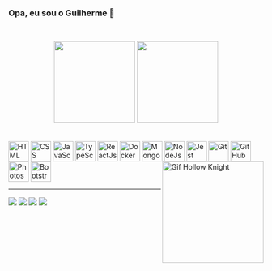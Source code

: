 ### Opa, eu sou o Guilherme 👋

##

<br>

<div align="center">
<img height="160" src="https://github-readme-stats-git-masterrstaa-rickstaa.vercel.app/api?username=Draxwell0&show_icons=true&theme=tokyonight&include_all_commits=true&count_private=true"/>

<img height="160" src="https://github-readme-stats-git-masterrstaa-rickstaa.vercel.app/api/top-langs/?username=Draxwell0&layout=compact&langs_count=7&theme=tokyonight"/>
</div><br>

<div style="display: inline_block"><br>

 <img align="center" alt="HTML" height="40" src="https://cdn.jsdelivr.net/gh/devicons/devicon/icons/html5/html5-original.svg" />
 <img align="center" alt="CSS" height="40" src="https://cdn.jsdelivr.net/gh/devicons/devicon/icons/css3/css3-original.svg" />
 <img align="center" alt="JavaScript" height="40" src="https://cdn.jsdelivr.net/gh/devicons/devicon/icons/javascript/javascript-original.svg" />
 <img align="center" alt="TypeScript" height="40" src="https://cdn.jsdelivr.net/gh/devicons/devicon/icons/typescript/typescript-plain.svg" />
 <img align="center" alt="ReactJs" height="40" src="https://cdn.jsdelivr.net/gh/devicons/devicon/icons/react/react-original.svg" />
 <img align="center" alt="Docker" height="40" src="https://cdn.jsdelivr.net/gh/devicons/devicon/icons/docker/docker-plain.svg" />
 
 <img align="center" alt="MongoDB" height="40" src="https://cdn.jsdelivr.net/gh/devicons/devicon/icons/mongodb/mongodb-plain.svg" />
 <img align="center" alt="NodeJs" height="40" src="https://cdn.jsdelivr.net/gh/devicons/devicon/icons/nodejs/nodejs-original.svg" />
 <img align="center" alt="Jest" height="40" src="https://cdn.jsdelivr.net/gh/devicons/devicon/icons/jest/jest-plain.svg" />
 <img align="center" alt="Git" height="40" src="https://cdn.jsdelivr.net/gh/devicons/devicon/icons/git/git-original.svg" />
 <img align="center" alt="GitHub" height="40" src="https://cdn.jsdelivr.net/gh/devicons/devicon/icons/github/github-original.svg" />
 <img align="center" alt="Photoshop" height="40" src="https://cdn.jsdelivr.net/gh/devicons/devicon/icons/photoshop/photoshop-plain.svg" />
 
 <img align="center" alt="Bootstrap" height="40" src="https://cdn.jsdelivr.net/gh/devicons/devicon/icons/bootstrap/bootstrap-original.svg" />
 
 
 
 <img align="right" alt="Gif Hollow Knight" height="200" src ="https://i.pinimg.com/originals/fc/e3/53/fce3539f9b65a0a385062e2a5240c128.gif">
</div>

<hr>

<div>

  <a href="https://github.com/Draxwell0" target="_blank" rel="external">
  <img align="center" src="https://img.shields.io/badge/GitHub-100000?style=for-the-badge&logo=github&logoColor=white" target="_blank"></a>
 
  <a href="https://leetcode.com/Draxwell0/" target="_blank" rel="external">
  <img align="center" src="https://img.shields.io/badge/-LeetCode-FFA116?style=for-the-badge&logo=LeetCode&logoColor=black" target="_blank"></a>
   
  <a href="https://www.linkedin.com/in/guilherme-oliveira-melo-327243224/" target="_blank" rel="external">
  <img align="center" src="https://img.shields.io/badge/LinkedIn-0077B5?style=for-the-badge&logo=linkedin&logoColor=white" target="_blank"></a>
  
  <a href="mailto:melog0789@gmail.com" target="_blank" rel="external">
  <img align="center" src="https://img.shields.io/badge/Gmail-D14836?style=for-the-badge&logo=gmail&logoColor=white" target="_blank"></a>

</div>



